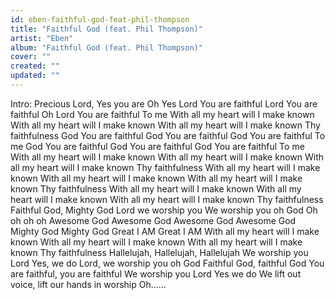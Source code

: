 ```yaml
---
id: eben-faithful-god-feat-phil-thompson
title: "Faithful God (feat. Phil Thompson)"
artist: "Eben"
album: "Faithful God (feat. Phil Thompson)"
cover: ""
created: ""
updated: ""
---
```


Intro: Precious Lord, Yes you are
Oh Yes
Lord You are faithful
Lord You are faithful
Oh Lord You are faithful
To me
With all my heart will I make known
With all my heart will I make known
With all my heart will I make known
Thy faithfulness
God You are faithful
God You are faithful
God You are faithful
To me
God You are faithful
God You are faithful
God You are faithful
To me
With all my heart will I make known
With all my heart will I make known
With all my heart will I make known
Thy faithfulness
With all my heart will I make known
With all my heart will I make known
With all my heart will I make known
Thy faithfulness
With all my heart will I make known
With all my heart will I make known
With all my heart will I make known
Thy faithfulness
Faithful God, Mighty God
Lord we worship you
We worship you oh God
Oh oh oh oh
Awesome God
Awesome God
Awesome God
Awesome God
Mighty God
Mighty God
Great I AM
Great I AM
With all my heart will I make known
With all my heart will I make known
With all my heart will I make known
Thy faithfulness
Hallelujah, Hallelujah, Hallelujah
We worship you Lord
Yes, we do Lord, we worship you oh God
Faithful God, faithful God
You are faithful, you are faithful
We worship you Lord
Yes we do
We lift out voice, lift our hands in worship
Oh......